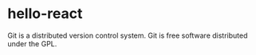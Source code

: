 # hello-react
Git is a distributed version control system.
Git is free software distributed under the GPL.